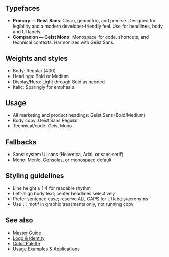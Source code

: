 <!--══════════════════════════════════════════════════
  ╔══════════════════════════════════════════════════════╗
  ║  ░  TYPOGRAPHY  ░░░░░░░░░░░░░░░░░░░░░░░░░░░░░░░░░░  ║
  ║                                                      ║
  ║  Typeface system for brand, UI, and technical        ║
  ║  communications, optimized for clarity and comfort.  ║
  ║                                                      ║
  ║                                                      ║
  ║                                                      ║
  ║                                                      ║
  ╚══════════════════════════════════════════════════════╝
    • WHAT ▸ Primary and companion fonts with usage
    • WHY  ▸ Establish hierarchy, legibility, harmony
    • HOW  ▸ Apply weights, fallbacks, and spacing
-->

## Typefaces

- **Primary — Geist Sans**: Clean, geometric, and precise. Designed for
  legibility and a modern developer‑friendly feel. Use for headlines, body,
  and UI labels.
- **Companion — Geist Mono**: Monospace for code, shortcuts, and technical
  contexts. Harmonizes with Geist Sans.

## Weights and styles

- Body: Regular (400)
- Headings: Bold or Medium
- Display/Hero: Light through Bold as needed
- Italic: Sparingly for emphasis

## Usage

- All marketing and product headings: Geist Sans (Bold/Medium)
- Body copy: Geist Sans Regular
- Technical/code: Geist Mono

## Fallbacks

- Sans: system UI sans (Helvetica, Arial, or sans‑serif)
- Mono: Menlo, Consolas, or monospace default

## Styling guidelines

- Line height ≥ 1.4 for readable rhythm
- Left‑align body text; center headlines selectively
- Prefer sentence case; reserve ALL CAPS for UI labels/acronyms
- Use `::` motif in graphic treatments only, not running copy

## See also

- [Master Guide](../guide/brand-style-guide.md)
- [Logo & Identity](./logo-identity.md)
- [Color Palette](./colors.md)
- [Usage Examples & Applications](./usage-examples.md)

<!-- DOC META: VERSION=1.0 | UPDATED=2025-09-17T20:46:38Z -->
